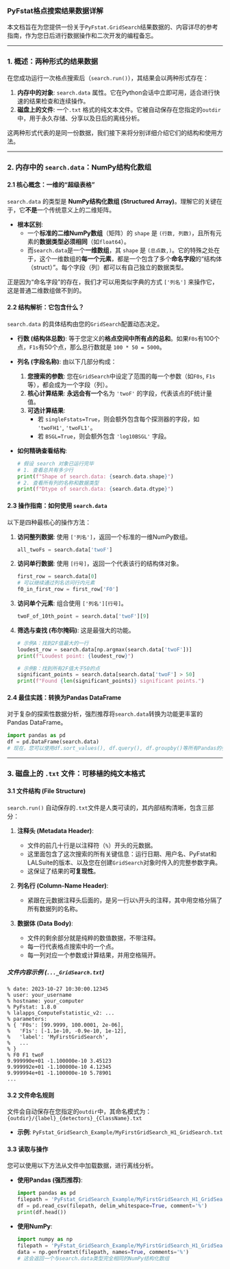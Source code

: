 ### PyFstat格点搜索结果数据详解

本文档旨在为您提供一份关于`PyFstat.GridSearch`结果数据的、内容详尽的参考指南，作为您日后进行数据操作和二次开发的编程备忘。

---

### 1. 概述：两种形式的结果数据

在您成功运行一次格点搜索后（`search.run()`），其结果会以两种形式存在：

1.  **内存中的对象**: `search.data` 属性。它在Python会话中立即可用，适合进行快速的结果检查和连续操作。
2.  **磁盘上的文件**: 一个`.txt` 格式的纯文本文件。它被自动保存在您指定的`outdir`中，用于永久存储、分享以及日后的离线分析。

这两种形式代表的是同一份数据，我们接下来将分别详细介绍它们的结构和使用方法。

---

### 2. 内存中的 `search.data`：NumPy结构化数组

#### 2.1 核心概念：一维的“超级表格”

`search.data` 的类型是 **NumPy结构化数组 (Structured Array)**。理解它的关键在于，它**不是**一个传统意义上的二维矩阵。

*   **根本区别**: 
    *   一个**标准的二维NumPy数组**（矩阵）的 `shape` 是 `(行数, 列数)`，且所有元素的**数据类型必须相同**（如`float64`）。
    *   而`search.data`是一个**一维数组**，其 `shape` 是 `(总点数,)`。它的特殊之处在于，这个一维数组的**每一个元素**，都是一个包含了多个**命名字段**的“结构体（struct）”。每个字段（列）都可以有自己独立的数据类型。

正是因为“命名字段”的存在，我们才可以用类似字典的方式 `['列名']` 来操作它，这是普通二维数组做不到的。

#### 2.2 结构解析：它包含什么？

`search.data` 的具体结构由您的`GridSearch`配置动态决定。

*   **行数 (结构体总数)**: 等于您定义的**格点空间中所有点的总和**。如果`F0s`有100个点，`F1s`有50个点，那么总行数就是 `100 * 50 = 5000`。

*   **列名 (字段名称)**: 由以下几部分构成：
    1.  **您搜索的参数**: 您在`GridSearch`中设定了范围的每一个参数（如`F0s`, `F1s`等），都会成为一个字段（列）。
    2.  **核心计算结果**: **永远会有一个**名为 `'twoF'` 的字段，代表该点的F统计量值。
    3.  **可选计算结果**: 
        *   若 `singleFstats=True`，则会额外包含每个探测器的字段，如 `'twoFH1'`, `'twoFL1'`。
        *   若 `BSGL=True`，则会额外包含 `'log10BSGL'` 字段。

*   **如何精确查看结构**: 
    ```python
    # 假设 search 对象已运行完毕
    # 1. 查看总共有多少行
    print(f"Shape of search.data: {search.data.shape}")
    # 2. 查看所有列的名称和数据类型
    print(f"Dtype of search.data: {search.data.dtype}")
    ```

#### 2.3 操作指南：如何使用 `search.data`

以下是四种最核心的操作方法：

1.  **访问整列数据**: 使用 `['列名']`，返回一个标准的一维NumPy数组。
    ```python
    all_twoFs = search.data['twoF']
    ```

2.  **访问单行数据**: 使用 `[行号]`，返回一个代表该行的结构体对象。
    ```python
    first_row = search.data[0]
    # 可以继续通过列名访问行内元素
    f0_in_first_row = first_row['F0']
    ```

3.  **访问单个元素**: 组合使用 `['列名'][行号]`。
    ```python
    twoF_of_10th_point = search.data['twoF'][9]
    ```

4.  **筛选与查找 (布尔掩码)**: 这是最强大的功能。
    ```python
    # 示例A：找到2F值最大的一行
    loudest_row = search.data[np.argmax(search.data['twoF'])]
    print(f"Loudest point: {loudest_row}")

    # 示例B：找到所有2F值大于50的点
    significant_points = search.data[search.data['twoF'] > 50]
    print(f"Found {len(significant_points)} significant points.")
    ```

#### 2.4 最佳实践：转换为Pandas DataFrame

对于复杂的探索性数据分析，强烈推荐将`search.data`转换为功能更丰富的Pandas DataFrame。

```python
import pandas as pd
df = pd.DataFrame(search.data)
# 现在，您可以使用df.sort_values(), df.query(), df.groupby()等所有Pandas的强大功能
```

---

### 3. 磁盘上的 `.txt` 文件：可移植的纯文本格式

#### 3.1 文件结构 (File Structure)

`search.run()` 自动保存的`.txt`文件是人类可读的，其内部结构清晰，包含三部分：

1.  **注释头 (Metadata Header)**:
    *   文件的前几十行是以注释符（`%`）开头的元数据。
    *   这里面包含了这次搜索的所有关键信息：运行日期、用户名、PyFstat和LALSuite的版本、以及您在创建`GridSearch`对象时传入的完整参数字典。
    *   这保证了结果的**可复现性**。

2.  **列名行 (Column-Name Header)**:
    *   紧跟在元数据注释头后面的，是另一行以`%`开头的注释，其中用空格分隔了所有数据列的名称。

3.  **数据体 (Data Body)**:
    *   文件的剩余部分就是纯粹的数值数据，不带注释。
    *   每一行代表格点搜索中的一个点。
    *   每一列对应一个参数或计算结果，并用空格隔开。

##### 文件内容示例 (`..._GridSearch.txt`)
```text
% date: 2023-10-27 10:30:00.12345
% user: your_username
% hostname: your_computer
% PyFstat: 1.8.0
% lalapps_ComputeFstatistic_v2: ...
% parameters: 
% { 'F0s': [99.9999, 100.0001, 2e-06],
%   'F1s': [-1.1e-10, -0.9e-10, 1e-12],
%   'label': 'MyFirstGridSearch',
%   ...
% }
% F0 F1 twoF
9.999990e+01 -1.100000e-10 3.45123
9.999992e+01 -1.100000e-10 4.12345
9.999994e+01 -1.100000e-10 5.78901
...
```

#### 3.2 文件命名规则

文件会自动保存在您指定的`outdir`中，其命名模式为：
`{outdir}/{label}_{detectors}_{ClassName}.txt`

*   **示例**: `PyFstat_GridSearch_Example/MyFirstGridSearch_H1_GridSearch.txt`

#### 3.3 读取与操作

您可以使用以下方法从文件中加载数据，进行离线分析。

*   **使用Pandas (强烈推荐)**:
    ```python
    import pandas as pd
    filepath = 'PyFstat_GridSearch_Example/MyFirstGridSearch_H1_GridSearch.txt'
    df = pd.read_csv(filepath, delim_whitespace=True, comment='%')
    print(df.head())
    ```

*   **使用NumPy**:
    ```python
    import numpy as np
    filepath = 'PyFstat_GridSearch_Example/MyFirstGridSearch_H1_GridSearch.txt'
    data = np.genfromtxt(filepath, names=True, comments='%')
    # 这会返回一个与search.data类型完全相同的NumPy结构化数组
    ```
